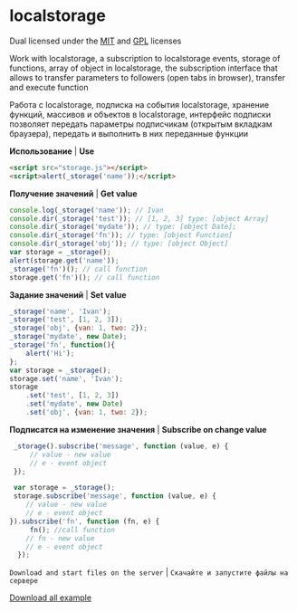 # localstorage

Dual licensed under the [MIT](http://www.opensource.org/licenses/mit-license.php) and [GPL](http://www.gnu.org/licenses/gpl.html) licenses

Work with localstorage, a subscription to localstorage events, storage of functions, array of object in localstorage, the subscription interface that allows to transfer parameters to followers (open tabs in browser), transfer and execute function

Pабота с localstorage, подписка на события localstorage, хранение функций, массивов и объектов в localstorage, интерфейс подписки позволяет передать параметры подписчикам (открытым вкладкам браузера), передать и выполнить в них переданные функции

**Использование** | **Use**
```html
<script src="storage.js"></script>
<script>alert(_storage('name'));</script>
```

**Получение значений** | **Get value**
```javascript
console.log(_storage('name')); // Ivan
console.dir(_storage('test')); // [1, 2, 3] type: [object Array]
console.dir(_storage('mydate')); // type: [object Date];
console.dir(_storage('fn')); // type: [object Function]
console.dir(_storage('obj')); // type: [object Object]
var storage = _storage();
alert(storage.get('name'));
_storage('fn')(); // call function
storage.get('fn')(); // call function
```

**Задание значений** | **Set value**
```javascript
_storage('name', 'Ivan');
_storage('test', [1, 2, 3]);
_storage('obj', {van: 1, two: 2});
_storage('mydate', new Date);
_storage('fn', function(){
    alert('Hi');
};
var storage = _storage();
storage.set('name', 'Ivan');
storage
    .set('test', [1, 2, 3])
    .set('mydate', new Date)
    .set('obj', {van: 1, two: 2});
```

**Подписатся на изменение значения** | **Subscribe on change value**
```javascript
 _storage().subscribe('message', function (value, e) {
     // value - new value
     // e - event object
 });

 var storage = _storage();
 storage.subscribe('message', function (value, e) {
    // value - new value
    // e - event object
}).subscribe('fn', function (fn, e) {
     fn(); //call function
    // fn - new value
    // e - event object
  });
```
`Download and start files on the server` | `Скачайте и запустите файлы на сервере`


[Download all example](https://github.com/Poznakomlus/localstorage/archive/master.zip)
